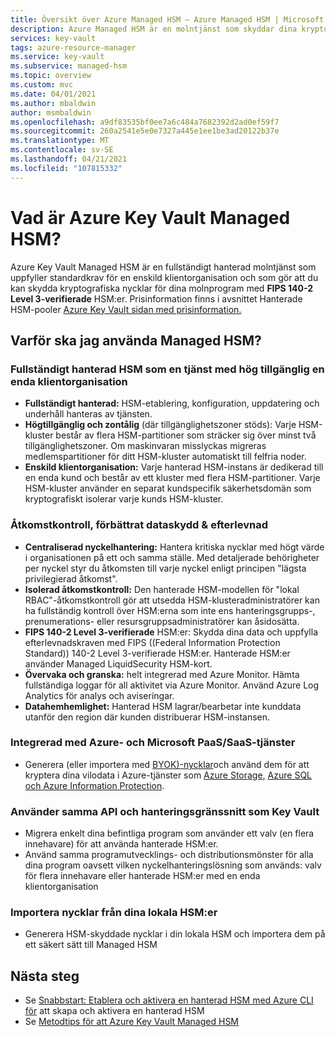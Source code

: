 ```yaml
---
title: Översikt över Azure Managed HSM – Azure Managed HSM | Microsoft Docs
description: Azure Managed HSM är en molntjänst som skyddar dina kryptografiska nycklar för molnprogram.
services: key-vault
tags: azure-resource-manager
ms.service: key-vault
ms.subservice: managed-hsm
ms.topic: overview
ms.custom: mvc
ms.date: 04/01/2021
ms.author: mbaldwin
author: msmbaldwin
ms.openlocfilehash: a9df83535bf0ee7a6c484a7682392d2ad0ef59f7
ms.sourcegitcommit: 260a2541e5e0e7327a445e1ee1be3ad20122b37e
ms.translationtype: MT
ms.contentlocale: sv-SE
ms.lasthandoff: 04/21/2021
ms.locfileid: "107815332"
---
```

# <a name="what-is-azure-key-vault-managed-hsm"></a>Vad är Azure Key Vault Managed HSM?

Azure Key Vault Managed HSM är en fullständigt hanterad molntjänst som uppfyller standardkrav för en enskild klientorganisation och som gör att du kan skydda kryptografiska nycklar för dina molnprogram med **FIPS 140-2 Level 3-verifierade** HSM:er. Prisinformation finns i avsnittet Hanterade HSM-pooler [Azure Key Vault sidan med prisinformation.](https://azure.microsoft.com/pricing/details/key-vault/) 

## <a name="why-use-managed-hsm"></a>Varför ska jag använda Managed HSM?

### <a name="fully-managed-highly-available-single-tenant-hsm-as-a-service"></a>Fullständigt hanterad HSM som en tjänst med hög tillgänglig en enda klientorganisation

- **Fullständigt hanterad:** HSM-etablering, konfiguration, uppdatering och underhåll hanteras av tjänsten. 
- **Högtillgänglig och zontålig** (där tillgänglighetszoner stöds): Varje HSM-kluster består av flera HSM-partitioner som sträcker sig över minst två tillgänglighetszoner. Om maskinvaran misslyckas migreras medlemspartitioner för ditt HSM-kluster automatiskt till felfria noder.
- **Enskild klientorganisation:** Varje hanterad HSM-instans är dedikerad till en enda kund och består av ett kluster med flera HSM-partitioner. Varje HSM-kluster använder en separat kundspecifik säkerhetsdomän som kryptografiskt isolerar varje kunds HSM-kluster.


### <a name="access-control-enhanced-data-protection--compliance"></a>Åtkomstkontroll, förbättrat dataskydd & efterlevnad

- **Centraliserad nyckelhantering:** Hantera kritiska nycklar med högt värde i organisationen på ett och samma ställe. Med detaljerade behörigheter per nyckel styr du åtkomsten till varje nyckel enligt principen "lägsta privilegierad åtkomst".
- **Isolerad åtkomstkontroll:** Den hanterade HSM-modellen för "lokal RBAC"-åtkomstkontroll gör att utsedda HSM-klusteradministratörer kan ha fullständig kontroll över HSM:erna som inte ens hanteringsgrupps-, prenumerations- eller resursgruppsadministratörer kan åsidosätta.
- **FIPS 140-2 Level 3-verifierade** HSM:er: Skydda dina data och uppfylla efterlevnadskraven med FIPS ((Federal Information Protection Standard)) 140-2 Level 3-verifierade HSM:er. Hanterade HSM:er använder Managed LiquidSecurity HSM-kort.
- **Övervaka och granska:** helt integrerad med Azure Monitor. Hämta fullständiga loggar för all aktivitet via Azure Monitor. Använd Azure Log Analytics för analys och aviseringar.
- **Datahemhemlighet:** Hanterad HSM lagrar/bearbetar inte kunddata utanför den region där kunden distribuerar HSM-instansen.

### <a name="integrated-with-azure-and-microsoft-paassaas-services"></a>Integrerad med Azure- och Microsoft PaaS/SaaS-tjänster 

- Generera (eller importera med [BYOK)-nycklar](hsm-protected-keys-byok.md)och använd dem för att kryptera dina vilodata i Azure-tjänster som [Azure Storage,](../../storage/common/customer-managed-keys-overview.md) [Azure SQL](../../azure-sql/database/transparent-data-encryption-byok-overview.md) [och Azure Information Protection](/azure/information-protection/byok-price-restrictions).

### <a name="uses-same-api-and-management-interfaces-as-key-vault"></a>Använder samma API och hanteringsgränssnitt som Key Vault

- Migrera enkelt dina befintliga program som använder ett valv (en flera innehavare) för att använda hanterade HSM:er.
- Använd samma programutvecklings- och distributionsmönster för alla dina program oavsett vilken nyckelhanteringslösning som används: valv för flera innehavare eller hanterade HSM:er med en enda klientorganisation

### <a name="import-keys-from-your-on-premise-hsms"></a>Importera nycklar från dina lokala HSM:er

- Generera HSM-skyddade nycklar i din lokala HSM och importera dem på ett säkert sätt till Managed HSM

## <a name="next-steps"></a>Nästa steg
- Se [Snabbstart: Etablera och aktivera en hanterad HSM med Azure CLI för](quick-create-cli.md) att skapa och aktivera en hanterad HSM
- Se [Metodtips för att Azure Key Vault Managed HSM](best-practices.md)
